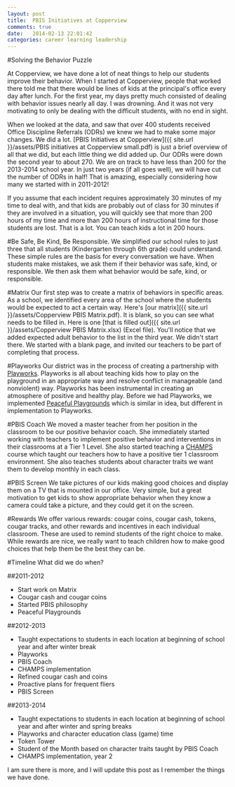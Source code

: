 ```yaml
---
layout: post
title:  PBIS Initiatives at Copperview
comments: true
date:   2014-02-13 22:01:42
categories: career learning leadership
---
```

#Solving the Behavior Puzzle

At Copperview, we have done a lot of neat things to help our students improve their behavior. When I started at Copperview, people that worked there told me that there would be lines of kids at the principal's office  every day after lunch. For the first year, my days pretty much consisted of dealing with behavior issues nearly all day. I was drowning. And it was not very motivating to only be dealing with the difficult students, with no end in sight. 

When we looked at the data, and saw that over 400 students received Office Discipline Referrals (ODRs) we knew we had to make some major changes. We did a lot. [PBIS Initiatives at Copperview]({{ site.url }}/assets/PBIS initiatives at Copperview small.pdf) is just a brief overview of all that we did, but each little thing we did added up. Our ODRs were down the second year to about 270. We are on track to have less than 200 for the 2013-2014 school year. In just two years (if all goes well), we will have cut the number of ODRs in half! That is amazing, especially considering how many we started with in 2011-2012!

If you assume that each incident requires approximately 30 minutes of my time to deal with, and that kids are probably out of class for 30 minutes if they are involved in a situation, you will quickly see that more than 200 hours of my time and more than 200 hours of instructional time for those students are lost. That is a lot. You can teach kids a lot in 200 hours. 

#Be Safe, Be Kind, Be Responsible. 
We simplified our school rules to just three that all students (Kindergarten through 6th grade) could understand. These simple rules are the basis for every conversation we have. When students make mistakes, we ask them if their behavior was safe, kind, or responsible. We then ask them what behavior would be safe, kind, or responsible. 

#Matrix
Our first step was to create a matrix of behaviors in specific areas. As a school, we identified every area of the school where the students would be expected to act a certain way. Here's [our matrix]({{ site.url }}/assets/Copperview PBIS Matrix.pdf). It is blank, so you can see what needs to be filled in. Here is one [that is filled out]({{ site.url }}/assets/Copperview PBIS Matrix.xlsx) (Excel file). You'll notice that we added expected adult behavior to the list in the third year. We didn't start there. We started with a blank page, and invited our teachers to be part of completing that process. 

#Playworks
Our district was in the process of creating a partnership with [Playworks](http://www.playworks.org/communities/national?). Playworks is all about teaching kids how to play on the playground in an appropriate way and resolve conflict in manageable (and nonviolent) way. Playworks has been instrumental in creating an atmosphere of positive and healthy play. Before we had Playworks, we implemented [Peaceful Playgrounds](http://www.peacefulplaygrounds.com) which is similar in idea, but different in implementation to Playworks. 

#PBIS Coach
We moved a master teacher from her position in the classroom to be our positive behavior coach. She immediately started working with teachers to implement positive behavior and interventions in their classrooms at a Tier 1 Level. She also started teaching a [CHAMPS](http://www.amazon.com/gp/product/B002LS1AJ4/ref=as_li_ss_tl?ie=UTF8&camp=1789&creative=390957&creativeASIN=B002LS1AJ4&linkCode=as2&tag=jethrojonesco-20) course which taught our teachers how to have a positive tier 1 classroom environment. She also teaches students about character traits we want them to develop monthly in each class.

#PBIS Screen
We take pictures of our kids making good choices and display them on a TV that is mounted in our office. Very simple, but a great motivation to get kids to show appropriate behavior when they know a camera could take a picture, and they could get it on the screen. 

#Rewards
We offer various rewards: cougar coins, cougar cash, tokens, cougar tracks, and other rewards and incentives in each individual classroom. These are used to remind students of the right choice to make. While rewards are nice, we really want to teach children how to make good choices that help them be the best they can be. 

#Timeline
What did we do when? 

##2011-2012 
* Start work on Matrix
* Cougar cash and cougar coins
* Started PBIS philosophy
* Peaceful Playgrounds

##2012-2013
* Taught expectations to students in each location at beginning of school year and after winter break
* Playworks
* PBIS Coach
* CHAMPS implementation
* Refined cougar cash and coins
* Proactive plans for frequent fliers
* PBIS Screen

##2013-2014
* Taught expectations to students in each location at beginning of school year and after winter and spring breaks
* Playworks and character education class (game) time
* Token Tower
* Student of the Month based on character traits taught by PBIS Coach
* CHAMPS implementation, year 2

I am sure there is more, and I will update this post as I remember the things we have done. 